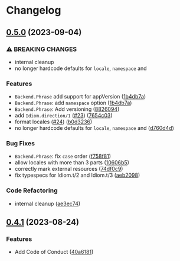 # Changelog

## [0.5.0](https://github.com/cschmatzler/idiom/compare/v0.4.1...v0.5.0) (2023-09-04)


### ⚠ BREAKING CHANGES

* internal cleanup
* no longer hardcode defaults for `locale`, `namespace` and

### Features

* `Backend.Phrase` add support for appVersion ([1b4db7a](https://github.com/cschmatzler/idiom/commit/1b4db7a4d785b1e9eb1cc6f592ea107744243ae5))
* `Backend.Phrase`: add `namespace` option ([1b4db7a](https://github.com/cschmatzler/idiom/commit/1b4db7a4d785b1e9eb1cc6f592ea107744243ae5))
* `Backend.Phrase`: Add versioning ([8826094](https://github.com/cschmatzler/idiom/commit/8826094f2b447e135e9b10f292f085eb5a6f70b0))
* add `Idiom.direction/1` ([#23](https://github.com/cschmatzler/idiom/issues/23)) ([7654c03](https://github.com/cschmatzler/idiom/commit/7654c03e33060bb414b78731c20aa4d9925a995b))
* format locales ([#24](https://github.com/cschmatzler/idiom/issues/24)) ([b0d3236](https://github.com/cschmatzler/idiom/commit/b0d3236cbd61ec1a628d75fd985a6b4ab9f42280))
* no longer hardcode defaults for `locale`, `namespace` and ([d760d4d](https://github.com/cschmatzler/idiom/commit/d760d4d88fe8bdc07903dbfb1810b35271e1c05c))


### Bug Fixes

* `Backend.Phrase`: fix `case` order ([f758f81](https://github.com/cschmatzler/idiom/commit/f758f8121b90f527ad969c4d41358eaa034f404f))
* allow locales with more than 3 parts ([10606b5](https://github.com/cschmatzler/idiom/commit/10606b5f52d207b7ce017f3bddd65e23f7c9e2b7))
* correctly mark external resources ([74df0c9](https://github.com/cschmatzler/idiom/commit/74df0c9a4032129ad888e80bb8188222bf9eb79e))
* fix typespecs for Idiom.t/2 and Idiom.t/3 ([aeb2098](https://github.com/cschmatzler/idiom/commit/aeb209883bd98613d0d6c4f7d13ab22a970de0d2))


### Code Refactoring

* internal cleanup ([ae3ec74](https://github.com/cschmatzler/idiom/commit/ae3ec748aef1f9dc69aecd918d67c66c0a801967))

## [0.4.1](https://github.com/cschmatzler/idiom/compare/0.4.0...v0.4.1) (2023-08-24)


### Features

* Add Code of Conduct ([40a6181](https://github.com/cschmatzler/idiom/commit/40a6181b8d87a37a772b1cab0e6f205696586668))
